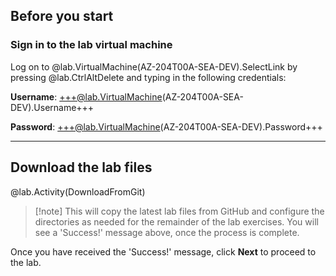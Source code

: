 ## Before you start

### Sign in to the lab virtual machine

Log on to @lab.VirtualMachine(AZ-204T00A-SEA-DEV).SelectLink by pressing @lab.CtrlAltDelete and typing in the following credentials:
    
**Username**: +++@lab.VirtualMachine(AZ-204T00A-SEA-DEV).Username+++
    
**Password**: +++@lab.VirtualMachine(AZ-204T00A-SEA-DEV).Password+++

---

## Download the lab files

@lab.Activity(DownloadFromGit)

>[!note] This will copy the latest lab files from GitHub and configure the directories as needed for the remainder of the lab exercises. You will see a 'Success!' message above, once the process is complete.

Once you have received the 'Success!' message, click **Next** to proceed to the lab.
